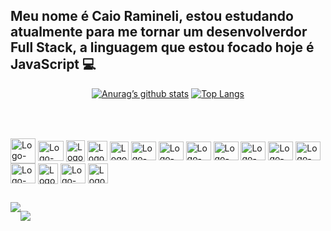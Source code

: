 ## Meu nome é Caio Ramineli, estou estudando atualmente para me tornar um desenvolverdor Full Stack, a linguagem que estou focado hoje é JavaScript 💻

<div align="middle">

  [![Anurag’s github stats](https://github-readme-stats.vercel.app/api?username=caioramineli&show_icons=true&theme=dracula)](https://github.com/caioramineli)
  [![Top Langs](https://github-readme-stats.vercel.app/api/top-langs/?username=caioramineli&layout=compact&theme=dracula&langs_count=6&hide=jupyter%20notebook,tex,makefile,shell)](https://github.com/caioramineli)
    


</div>
<br>
<div style="display: inline_block; margin-top: 2rem">
  <img align="center" alt="Logo-Js" height="40" width="40" src="https://icons.veryicon.com/png/o/business/vscode-program-item-icon/javascript-3.png">
  <img align="center" alt="Logo-react" height="32" width="41" src="https://cdn.jsdelivr.net/gh/devicons/devicon/icons/react/react-original.svg">
  <img align="center" alt="Logo-nodejs" height="34" width="30" src="https://static-00.iconduck.com/assets.00/node-js-icon-1901x2048-mk1e13df.png">
  <img align="center" alt="Logo-next" height="32" width="32" src="https://www.datocms-assets.com/75941/1657707878-nextjs_logo.png">
  <img align="center" alt="Logo-typescript" height="30" width="30" src="https://static-00.iconduck.com/assets.00/typescript-icon-icon-1024x1024-vh3pfez8.png">
  <img align="center" alt="Logo-HTML" height="30" width="40" src="https://cdn.jsdelivr.net/gh/devicons/devicon/icons/html5/html5-plain.svg">
  <img align="center" alt="Logo-CSS" height="30" width="40" src="https://cdn.jsdelivr.net/gh/devicons/devicon/icons/css3/css3-plain.svg">
  <img align="center" alt="Logo-php" height="30" width="40" src="https://caioramineli.github.io/portfolio/assets/php.png">
  <img align="center" alt="Logo-Csharp" height="30" width="40" src="https://upload.wikimedia.org/wikipedia/commons/b/bd/Logo_C_sharp.svg">
  <img align="center" alt="Logo-BootStrap" height="30" width="40" src="https://caioramineli.github.io/portfolio/assets/bootstrap.png">
  <img align="center" alt="Logo-Git" height="30" width="40" src="https://cdn.jsdelivr.net/gh/devicons/devicon/icons/git/git-original.svg">
  <img align="center" alt="Logo-tailwind" height="30" width="40" src="https://static-00.iconduck.com/assets.00/tailwind-css-icon-2048x1229-u8dzt4uh.png">
  <img align="center" alt="Logo-mysql" height="32" width="40" src="https://caioramineli.github.io/portfolio/assets/mysql.png">
  <img align="center" alt="Logo-mongo" height="33" width="32" src="https://www.svgrepo.com/show/331488/mongodb.svg">
  <img align="center" alt="Logo-postgresql" height="32" width="40" src="https://cdn.jsdelivr.net/gh/devicons/devicon/icons/postgresql/postgresql-plain.svg">
  <img align="center" alt="Logo-python" height="32" width="32" src="https://upload.wikimedia.org/wikipedia/commons/thumb/c/c3/Python-logo-notext.svg/1200px-Python-logo-notext.svg.png">
 
  
</div>
  
  ##
  
<div style="display: flex;">
  <a href="https://www.linkedin.com/in/caioramineli/" target="_blank"><img src="https://img.shields.io/badge/-LinkedIn-%230077B5?style=for-the-badge&logo=linkedin&logoColor=white" target="_blank"></a>

  <a href = "mailto:caiofrancoramineli3@gmail.com"><img src="https://img.shields.io/badge/Gmail-D14836?style=for-the-badge&logo=gmail&logoColor=white" target="_blank"></a>
</div>
          
